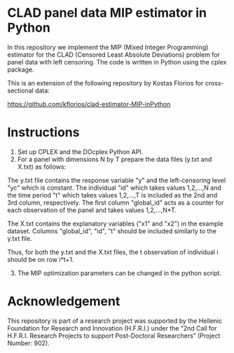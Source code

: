 # CLAD panel data MIP estimator in Python

In this repository we implement the MIP (Mixed Integer Programming) estimator for the CLAD (Censored Least Absolute Deviations) problem for panel data with left censoring.
The code is written in Python using the cplex package.

This is an extension of the following repository by Kostas Florios for cross-sectional data:

https://github.com/kflorios/clad-estimator-MIP-inPython


# Instructions
1. Set up CPLEX and the DOcplex Python API.
2. For a panel with dimensions N by T prepare the data files (y.txt and X.txt) as follows:

The y.txt file contains the response variable "y" and the left-censoring level "yc" which is constant. The individual "id" which takes values 1,2,...,N and the time period "t" which takes values 1,2,...,T is included as the 2nd and 3rd column, respectively. The first column "global_id" acts as a counter for each observation of the panel and takes values 1,2,...,N*T.

The X.txt contains the explanatory variables ("x1" and "x2") in the example dataset. Columns "global_id", "id", "t" should be included similarly to the y.txt file.

Thus, for both the y.txt and the X.txt files, the t observation of individual i should be on row i*t+1.

3. The MIP optimization parameters can be changed in the python script.

# Acknowledgement
This repository is part of a research project was supported by the Hellenic Foundation for Research and Innovation (H.F.R.I.) under the “2nd Call for H.F.R.I. Research Projects to support Post-Doctoral Researchers” (Project Number: 902).

